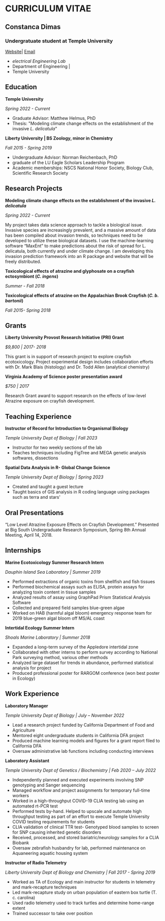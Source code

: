 # **CURRICULUM VITAE**
## **Constanca Dimas**
### **Undergratuate student at Temple University**
[Website](https://owlsports.com/sports/womens-fencing/roster/constan%C3%A7a-dimas/16714)| [Email](tuo89612@temple.edu)
- _electrical Engineering Lab_ 
- Department of Engineering |
- Temple University


## Education
**Temple University**

*Spring 2022 - Current*
- Graduate Advisor: Matthew Helmus, PhD
- Thesis: "Modeling climate change effects on the establishment of the invasive *L. delicatula*"


**Liberty University | BS Zoology, minor in Chemistry**

*Fall 2015 - Spring 2019*
- Undergraduate Advisor: Norman Reichenbach, PhD
- graduate of the LU Eagle Scholars Leadership Program
- Academic memberships: NSCS National Honor Society, Biology Club, Scientific Research Society


## Research Projects
**Modeling climate change effects on the establishment of the invasive *L. delicatula***

*Spring 2022 - Current*

My project takes data science approach to tackle a biological issue. Invasive species are increasingly prevalent, and a massive amount of data has been compiled about invasion trends, so techniques need to be developed to utilize these biological datasets. I use the machine-learning software “MaxEnt” to make predictions about the risk of spread for L. delicatula, both currently and under climate change. I am developing this invasion prediction framework into an R package and website that will be freely distributed. 


**Toxicological effects of atrazine and glyphosate on a crayfish ectosymbiont (*C. ingens*)**

*Summer - Fall 2018*


**Toxicological effects of atrazine on the Appalachian Brook Crayfish (*C. b. bartonii*)**		

*Fall 2015- Spring 2018*

## Grants
**Liberty University Provost Research Initiative (PRI) Grant** 

*$9,800 |	2017- 2018* 

This grant is in support of research project to explore crayfish ecotoxicology. Project experimental design includes collaboration efforts with Dr. Mark Blais (histology) and Dr. Todd Allen (analytical chemistry)

**Virginia Academy of Science poster presentation award** 

*$750 |	2017*

Research Grant award to support research on the effects of low-level Atrazine exposure on crayfish development.


## Teaching Experience
**Instructor of Record for Introduction to Organismal Biology**

*Temple University Dept of Biology | Fall 2023*
- Instructor for two weekly sections of the lab
-	Teaches techniques including FigTree and MEGA genetic analysis softwares, dissections

**Spatial Data Analysis in R- Global Change Science**		

*Temple University Dept of Biology | Spring 2023*
-	Created and taught a guest lecture
-	Taught basics of GIS analysis in R coding language using packages such as terra and stars'


## Oral Presentations																				

“Low Level Atrazine Exposure Effects on Crayfish Development.” Presented at Big South Undergraduate Research Symposium, Spring 8th Annual Meeting, April 14, 2018.


## Internships																								
**Marine Ecotoxicology Summer Research Intern** 

*Dauphin Island Sea Laboratory | Summer 2019*
-	Performed extractions of organic toxins from shellfish and fish tissues
-	Performed biochemical assays such as ELISA, protein assays for analyzing toxin content in tissue samples 
-	Analyzed results of assay using GraphPad Prism Statistical Analysis Software
-	Collected and prepared field samples blue-green algae 
-	Worked on HAB (harmful algal bloom) emergency response team for 2019 blue-green algal bloom off MS/AL coast

**Intertidal Ecology Summer Intern** 

*Shoals Marine Laboratory | Summer 2018*
-	Expanded a long-term survey of the Appledore intertidal zone
-	Collaborated with other interns to perform survey according to National Park surveying method, various other methods
-	Analyzed large dataset for trends in abundance, performed statistical analysis for project
-	Produced professional poster for RARGOM conference (won best poster in Ecology)


## Work Experience																			

**Laboratory Manager** 

*Temple University Dept of Biology | July – November 2022*
-	Lead a research project funded by California Department of Food and Agriculture
-	Mentored eight undergraduate students in California DFA project
-	Produced machine learning models and figures for a grant report filed to California DFA
-	Oversaw administrative lab functions including conducting interviews

**Laboratory Assistant** 

*Temple University Dept of Genetics / Biochemistry | Feb 2020 – July 2022*
-	Independently planned and executed experiments involving SNP genotyping and Sanger sequencing 
-	Managed workflow and project assignments for temporary full-time workers
-	Worked in a high-throughput COVID-19 CLIA testing lab using an automated rt-PCR test
-	Performed tests by-hand. Helped to upscale and automate high throughput testing as part of an effort to execute Temple University COVID testing requirements for students
-	CLIA validation of clinical TTR test- Genotyped blood samples to screen for SNP causing inherited genetic disorders
-	Received, processed, and stored bariatric/neurology samples for a CLIA Biobank
-	Oversaw zebrafish husbandry for lab, performed maintenance on Aquaneering aquatic housing system

**Instructor of Radio Telemetry** 

*Liberty University Dept of Biology and Chemistry | Fall 2017 - Spring 2019*
-	Worked as TA of Ecology and main instructor for students in telemetry and mark-recapture techniques
-	Led mark-recapture study on urban population of eastern box turtle (T. c. carolina)
-	Used radio telemetry used to track turtles and determine home-range extent
-	Trained successor to take over position

